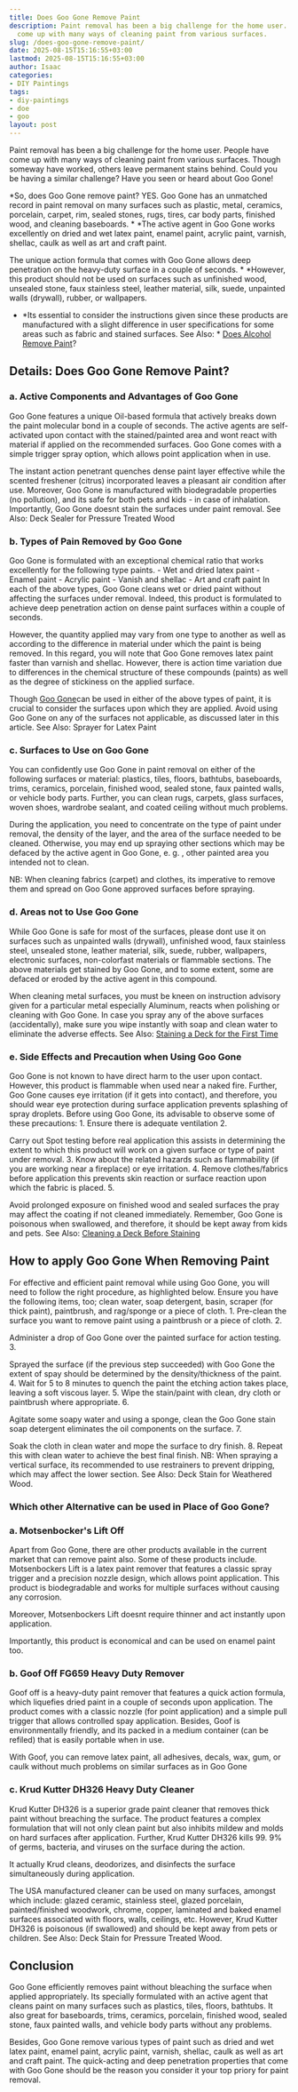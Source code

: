 ```yaml
---
title: Does Goo Gone Remove Paint
description: Paint removal has been a big challenge for the home user. People have
  come up with many ways of cleaning paint from various surfaces.
slug: /does-goo-gone-remove-paint/
date: 2025-08-15T15:16:55+03:00
lastmod: 2025-08-15T15:16:55+03:00
author: Isaac
categories:
- DIY Paintings
tags:
- diy-paintings
- doe
- goo
layout: post
---
```

Paint removal has been a big challenge for the home user. People have come up with many ways of cleaning paint from various surfaces. Though someway have worked, others leave permanent stains behind. Could you be having a similar challenge? Have you seen or heard about Goo Gone!

*So, does Goo Gone remove paint? YES. Goo Gone has an unmatched record in paint removal on many surfaces such as plastic, metal, ceramics, porcelain, carpet, rim, sealed stones, rugs, tires, car body parts, finished wood, and cleaning baseboards. * *The active agent in Goo Gone works excellently on dried and wet latex paint, enamel paint, acrylic paint, varnish, shellac, caulk as well as art and craft paint.

The unique action formula that comes with Goo Gone allows deep penetration on the heavy-duty surface in a couple of seconds. * *However, this product should not be used on surfaces such as unfinished wood, unsealed stone, faux stainless steel, leather material, silk, suede, unpainted walls (drywall), rubber, or wallpapers.

* *Its essential to consider the instructions given since these products are manufactured with a slight difference in user specifications for some areas such as fabric and stained surfaces. See Also: * [Does Alcohol Remove Paint](https://pestpolicy.com/does-alcohol-remove-paint/)?

##  Details: Does Goo Gone Remove Paint?

###  a. Active Components and Advantages of Goo Gone

Goo Gone features a unique Oil-based formula that actively breaks down the paint molecular bond in a couple of seconds. The active agents are self-activated upon contact with the stained/painted area and wont react with material if applied on the recommended surfaces. Goo Gone comes with a simple trigger spray option, which allows point application when in use.

The instant action penetrant quenches dense paint layer effective while the scented freshener (citrus) incorporated leaves a pleasant air condition after use. Moreover, Goo Gone is manufactured with biodegradable properties (no pollution), and its safe for both pets and kids - in case of inhalation. Importantly, Goo Gone doesnt stain the surfaces under paint removal. See Also: Deck Sealer for Pressure Treated Wood

###  b. Types of Pain Removed by Goo Gone

Goo Gone is formulated with an exceptional chemical ratio that works excellently for the following type paints. - Wet and dried latex paint - Enamel paint - Acrylic paint - Vanish and shellac - Art and craft paint In each of the above types, Goo Gone cleans wet or dried paint without affecting the surfaces under removal. Indeed, this product is formulated to achieve deep penetration action on dense paint surfaces within a couple of seconds.

However, the quantity applied may vary from one type to another as well as according to the difference in material under which the paint is being removed. In this regard, you will note that Goo Gone removes latex paint faster than varnish and shellac. However, there is action time variation due to differences in the chemical structure of these compounds (paints) as well as the degree of stickiness on the applied surface.

Though [Goo Gone](https://www.amazon.com/Goo-Gone-Latex-Cleaner-Surface/dp/B01JIRIIP4)can be used in either of the above types of paint, it is crucial to consider the surfaces upon which they are applied. Avoid using Goo Gone on any of the surfaces not applicable, as discussed later in this article. See Also: Sprayer for Latex Paint

###  c. Surfaces to Use on Goo Gone

You can confidently use Goo Gone in paint removal on either of the following surfaces or material: plastics, tiles, floors, bathtubs, baseboards, trims, ceramics, porcelain, finished wood, sealed stone, faux painted walls, or vehicle body parts. Further, you can clean rugs, carpets, glass surfaces, woven shoes, wardrobe sealant, and coated ceiling without much problems.

During the application, you need to concentrate on the type of paint under removal, the density of the layer, and the area of the surface needed to be cleaned. Otherwise, you may end up spraying other sections which may be defaced by the active agent in Goo Gone, e. g. , other painted area you intended not to clean.

NB: When cleaning fabrics (carpet) and clothes, its imperative to remove them and spread on Goo Gone approved surfaces before spraying.

###  d. Areas not to Use Goo Gone

While Goo Gone is safe for most of the surfaces, please dont use it on surfaces such as unpainted walls (drywall), unfinished wood, faux stainless steel, unsealed stone, leather material, silk, suede, rubber, wallpapers, electronic surfaces, non-colorfast materials or flammable sections. The above materials get stained by Goo Gone, and to some extent, some are defaced or eroded by the active agent in this compound.

When cleaning metal surfaces, you must be kneen on instruction advisory given for a particular metal especially Aluminum, reacts when polishing or cleaning with Goo Gone. In case you spray any of the above surfaces (accidentally), make sure you wipe instantly with soap and clean water to eliminate the adverse effects. See Also: [Staining a Deck for the First Time](https://pestpolicy.com/how-to-stain-a-deck-for-the-first-time/)

###  e. Side Effects and Precaution when Using Goo Gone

Goo Gone is not known to have direct harm to the user upon contact. However, this product is flammable when used near a naked fire. Further, Goo Gone causes eye irritation (if it gets into contact), and therefore, you should wear eye protection during surface application prevents splashing of spray droplets. Before using Goo Gone, its advisable to observe some of these precautions: 1. Ensure there is adequate ventilation 2.

Carry out Spot testing before real application this assists in determining the extent to which this product will work on a given surface or type of paint under removal. 3. Know about the related hazards such as flammability (if you are working near a fireplace) or eye irritation. 4. Remove clothes/fabrics before application this prevents skin reaction or surface reaction upon which the fabric is placed. 5.

Avoid prolonged exposure on finished wood and sealed surfaces the pray may affect the coating if not cleaned immediately. Remember, Goo Gone is poisonous when swallowed, and therefore, it should be kept away from kids and pets. See Also: [Cleaning a Deck Before Staining](https://pestpolicy.com/how-to-clean-a-deck-before-staining/)

##  How to apply Goo Gone When Removing Paint

For effective and efficient paint removal while using Goo Gone, you will need to follow the right procedure, as highlighted below. Ensure you have the following items, too; clean water, soap detergent, basin, scraper (for thick paint), paintbrush, and rag/sponge or a piece of cloth. 1. Pre-clean the surface you want to remove paint using a paintbrush or a piece of cloth. 2.

Administer a drop of Goo Gone over the painted surface for action testing. 3.

Sprayed the surface (if the previous step succeeded) with Goo Gone the extent of spay should be determined by the density/thickness of the paint. 4. Wait for 5 to 8 minutes to quench the paint the etching action takes place, leaving a soft viscous layer. 5. Wipe the stain/paint with clean, dry cloth or paintbrush where appropriate. 6.

Agitate some soapy water and using a sponge, clean the Goo Gone stain soap detergent eliminates the oil components on the surface. 7.

Soak the cloth in clean water and mope the surface to dry finish. 8. Repeat this with clean water to achieve the best final finish. NB: When spraying a vertical surface, its recommended to use restrainers to prevent dripping, which may affect the lower section. See Also: Deck Stain for Weathered Wood.

###  Which other Alternative can be used in Place of Goo Gone?

###  a. Motsenbocker's Lift Off

Apart from Goo Gone, there are other products available in the current market that can remove paint also. Some of these products include. Motsenbockers Lift is a latex paint remover that features a classic spray trigger and a precision nozzle design, which allows point application. This product is biodegradable and works for multiple surfaces without causing any corrosion.

Moreover, Motsenbockers Lift doesnt require thinner and act instantly upon application.

Importantly, this product is economical and can be used on enamel paint too.

###  b. Goof Off FG659 Heavy Duty Remover

Goof off is a heavy-duty paint remover that features a quick action formula, which liquefies dried paint in a couple of seconds upon application. The product comes with a classic nozzle (for point application) and a simple pull trigger that allows controlled spay application. Besides, Goof is environmentally friendly, and its packed in a medium container (can be refiled) that is easily portable when in use.

With Goof, you can remove latex paint, all adhesives, decals, wax, gum, or caulk without much problems on similar surfaces as in Goo Gone

###  c. Krud Kutter DH326 Heavy Duty Cleaner

Krud Kutter DH326 is a superior grade paint cleaner that removes thick paint without breaching the surface. The product features a complex formulation that will not only clean paint but also inhibits mildew and molds on hard surfaces after application. Further, Krud Kutter DH326 kills 99. 9% of germs, bacteria, and viruses on the surface during the action.

It actually Krud cleans, deodorizes, and disinfects the surface simultaneously during application.

The USA manufactured cleaner can be used on many surfaces, amongst which include: glazed ceramic, stainless steel, glazed porcelain, painted/finished woodwork, chrome, copper, laminated and baked enamel surfaces associated with floors, walls, ceilings, etc. However, Krud Kutter DH326 is poisonous (if swallowed) and should be kept away from pets or children. See Also: Deck Stain for Pressure Treated Wood.

##  Conclusion

Goo Gone efficiently removes paint without bleaching the surface when applied appropriately. Its specially formulated with an active agent that cleans paint on many surfaces such as plastics, tiles, floors, bathtubs. It also great for baseboards, trims, ceramics, porcelain, finished wood, sealed stone, faux painted walls, and vehicle body parts without any problems.

Besides, Goo Gone remove various types of paint such as dried and wet latex paint, enamel paint, acrylic paint, varnish, shellac, caulk as well as art and craft paint. The quick-acting and deep penetration properties that come with Goo Gone should be the reason you consider it your top priory for paint removal.
